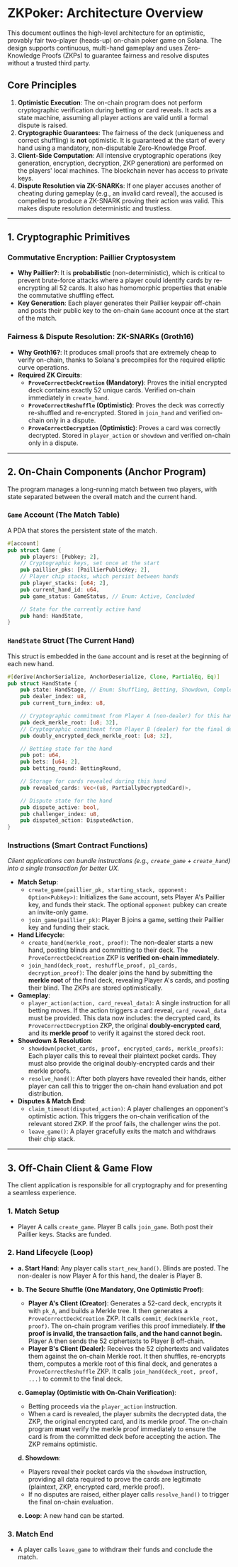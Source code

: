 # ZKPoker: Architecture Overview

This document outlines the high-level architecture for an optimistic, provably fair two-player (heads-up) on-chain poker game on Solana. The design supports continuous, multi-hand gameplay and uses Zero-Knowledge Proofs (ZKPs) to guarantee fairness and resolve disputes without a trusted third party.

## Core Principles

1.  **Optimistic Execution**: The on-chain program does not perform cryptographic verification during betting or card reveals. It acts as a state machine, assuming all player actions are valid until a formal dispute is raised.
2.  **Cryptographic Guarantees**: The fairness of the deck (uniqueness and correct shuffling) is **not** optimistic. It is guaranteed at the start of every hand using a mandatory, non-disputable Zero-Knowledge Proof.
3.  **Client-Side Computation**: All intensive cryptographic operations (key generation, encryption, decryption, ZKP generation) are performed on the players' local machines. The blockchain never has access to private keys.
4.  **Dispute Resolution via ZK-SNARKs**: If one player accuses another of cheating during gameplay (e.g., an invalid card reveal), the accused is compelled to produce a ZK-SNARK proving their action was valid. This makes dispute resolution deterministic and trustless.

---

## 1. Cryptographic Primitives

### Commutative Encryption: Paillier Cryptosystem

-   **Why Paillier?**: It is **probabilistic** (non-deterministic), which is critical to prevent brute-force attacks where a player could identify cards by re-encrypting all 52 cards. It also has homomorphic properties that enable the commutative shuffling effect.
-   **Key Generation**: Each player generates their Paillier keypair off-chain and posts their public key to the on-chain `Game` account once at the start of the match.

### Fairness & Dispute Resolution: ZK-SNARKs (Groth16)

-   **Why Groth16?**: It produces small proofs that are extremely cheap to verify on-chain, thanks to Solana's precompiles for the required elliptic curve operations.
-   **Required ZK Circuits**:
    -   **`ProveCorrectDeckCreation` (Mandatory)**: Proves the initial encrypted deck contains exactly 52 unique cards. Verified on-chain immediately in `create_hand`.
    -   **`ProveCorrectReshuffle` (Optimistic)**: Proves the deck was correctly re-shuffled and re-encrypted. Stored in `join_hand` and verified on-chain only in a dispute.
    -   **`ProveCorrectDecryption` (Optimistic)**: Proves a card was correctly decrypted. Stored in `player_action` or `showdown` and verified on-chain only in a dispute.

---

## 2. On-Chain Components (Anchor Program)

The program manages a long-running match between two players, with state separated between the overall match and the current hand.

### `Game` Account (The Match Table)

A PDA that stores the persistent state of the match.

```rust
#[account]
pub struct Game {
    pub players: [Pubkey; 2],
    // Cryptographic keys, set once at the start
    pub paillier_pks: [PaillierPublicKey; 2],
    // Player chip stacks, which persist between hands
    pub player_stacks: [u64; 2],
    pub current_hand_id: u64,
    pub game_status: GameStatus, // Enum: Active, Concluded

    // State for the currently active hand
    pub hand: HandState,
}
```

### `HandState` Struct (The Current Hand)

This struct is embedded in the `Game` account and is reset at the beginning of each new hand.

```rust
#[derive(AnchorSerialize, AnchorDeserialize, Clone, PartialEq, Eq)]
pub struct HandState {
    pub state: HandStage, // Enum: Shuffling, Betting, Showdown, Complete, Dispute
    pub dealer_index: u8,
    pub current_turn_index: u8,

    // Cryptographic commitment from Player A (non-dealer) for this hand's deck
    pub deck_merkle_root: [u8; 32],
    // Cryptographic commitment from Player B (dealer) for the final deck
    pub doubly_encrypted_deck_merkle_root: [u8; 32],

    // Betting state for the hand
    pub pot: u64,
    pub bets: [u64; 2],
    pub betting_round: BettingRound,

    // Storage for cards revealed during this hand
    pub revealed_cards: Vec<(u8, PartiallyDecryptedCard)>,

    // Dispute state for the hand
    pub dispute_active: bool,
    pub challenger_index: u8,
    pub disputed_action: DisputedAction,
}
```

### Instructions (Smart Contract Functions)

*Client applications can bundle instructions (e.g., `create_game` + `create_hand`) into a single transaction for better UX.*

-   **Match Setup**:
    -   `create_game(paillier_pk, starting_stack, opponent: Option<Pubkey>)`: Initializes the `Game` account, sets Player A's Paillier key, and funds their stack. The optional `opponent` pubkey can create an invite-only game.
    -   `join_game(paillier_pk)`: Player B joins a game, setting their Paillier key and funding their stack.
-   **Hand Lifecycle**:
    -   `create_hand(merkle_root, proof)`: The non-dealer starts a new hand, posting blinds and committing to their deck. The `ProveCorrectDeckCreation` ZKP is **verified on-chain immediately**.
    -   `join_hand(deck_root, reshuffle_proof, p1_cards, decryption_proof)`: The dealer joins the hand by submitting the **merkle root** of the final deck, revealing Player A's cards, and posting their blind. The ZKPs are stored optimistically.
-   **Gameplay**:
    -   `player_action(action, card_reveal_data)`: A single instruction for all betting moves. If the action triggers a card reveal, `card_reveal_data` must be provided. This data now includes: the decrypted card, its `ProveCorrectDecryption` ZKP, the original **doubly-encrypted card**, and its **merkle proof** to verify it against the stored deck root.
-   **Showdown & Resolution**:
    -   `showdown(pocket_cards, proof, encrypted_cards, merkle_proofs)`: Each player calls this to reveal their plaintext pocket cards. They must also provide the original doubly-encrypted cards and their merkle proofs.
    -   `resolve_hand()`: After both players have revealed their hands, either player can call this to trigger the on-chain hand evaluation and pot distribution.
-   **Disputes & Match End**:
    -   `claim_timeout(disputed_action)`: A player challenges an opponent's optimistic action. This triggers the on-chain verification of the relevant stored ZKP. If the proof fails, the challenger wins the pot.
    -   `leave_game()`: A player gracefully exits the match and withdraws their chip stack.

---

## 3. Off-Chain Client & Game Flow

The client application is responsible for all cryptography and for presenting a seamless experience.

### 1. Match Setup
-   Player A calls `create_game`. Player B calls `join_game`. Both post their Paillier keys. Stacks are funded.

### 2. Hand Lifecycle (Loop)
-   **a. Start Hand**: Any player calls `start_new_hand()`. Blinds are posted. The non-dealer is now Player A for this hand, the dealer is Player B.

-   **b. The Secure Shuffle (One Mandatory, One Optimistic Proof)**:
    -   **Player A's Client (Creator)**: Generates a 52-card deck, encrypts it with `pk_A`, and builds a Merkle tree. It then generates a `ProveCorrectDeckCreation` ZKP. It calls `commit_deck(merkle_root, proof)`. The on-chain program verifies this proof immediately. **If the proof is invalid, the transaction fails, and the hand cannot begin.** Player A then sends the 52 ciphertexts to Player B off-chain.
    -   **Player B's Client (Dealer)**: Receives the 52 ciphertexts and validates them against the on-chain Merkle root. It then shuffles, re-encrypts them, computes a merkle root of this final deck, and generates a `ProveCorrectReshuffle` ZKP. It calls `join_hand(deck_root, proof, ...)` to commit to the final deck.

    **c. Gameplay (Optimistic with On-Chain Verification)**:
    -   Betting proceeds via the `player_action` instruction.
    -   When a card is revealed, the player submits the decrypted data, the ZKP, the original encrypted card, and its merkle proof. The on-chain program **must** verify the merkle proof immediately to ensure the card is from the committed deck before accepting the action. The ZKP remains optimistic.

    **d. Showdown**:
    -   Players reveal their pocket cards via the `showdown` instruction, providing all data required to prove the cards are legitimate (plaintext, ZKP, encrypted card, merkle proof).
    -   If no disputes are raised, either player calls `resolve_hand()` to trigger the final on-chain evaluation.

    **e. Loop**: A new hand can be started.

### 3. Match End
-   A player calls `leave_game` to withdraw their funds and conclude the match.